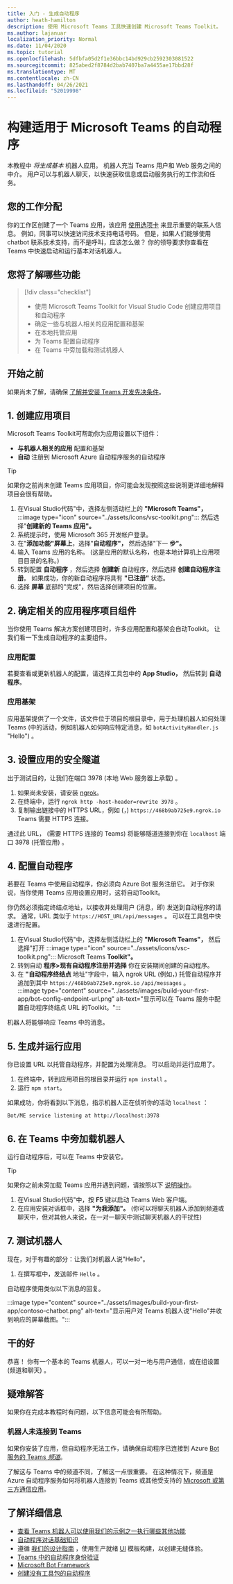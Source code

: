 ```yaml
---
title: 入门 - 生成自动程序
author: heath-hamilton
description: 使用 Microsoft Teams 工具快速创建 Microsoft Teams Toolkit。
ms.author: lajanuar
localization_priority: Normal
ms.date: 11/04/2020
ms.topic: tutorial
ms.openlocfilehash: 5dfbfa05d2f1e36bbc14bd929cb2592303081522
ms.sourcegitcommit: 825abed2f8784d2bab7407ba7a4455ae17bbd28f
ms.translationtype: MT
ms.contentlocale: zh-CN
ms.lasthandoff: 04/26/2021
ms.locfileid: "52019998"
---
```

# <a name="build-a-bot-for-microsoft-teams"></a>构建适用于 Microsoft Teams 的自动程序

本教程中 *将生成基本* 机器人应用。 机器人充当 Teams 用户和 Web 服务之间的中介。 用户可以与机器人聊天，以快速获取信息或启动服务执行的工作流和任务。

## <a name="your-assignment"></a>您的工作分配

你的工作区创建了一个 Teams 应用，该应用 [使用选项卡](../build-your-first-app/build-personal-tab.md) 来显示重要的联系人信息。 例如，同事可以快速访问技术支持电话号码。 但是，如果人们能够使用 chatbot 联系技术支持，而不是呼叫，应该怎么做？ 你的领导要求你查看在 Teams 中快速启动和运行基本对话机器人。

## <a name="what-youll-learn"></a>您将了解哪些功能

> [!div class="checklist"]
>
> * 使用 Microsoft Teams Toolkit for Visual Studio Code 创建应用项目和自动程序
> * 确定一些与机器人相关的应用配置和基架
> * 在本地托管应用
> * 为 Teams 配置自动程序
> * 在 Teams 中旁加载和测试机器人

## <a name="before-you-begin"></a>开始之前

如果尚未了解，请确保 [了解并安装 Teams 开发先决条件](build-first-app-overview.md#get-prerequisites)。

## <a name="1-create-your-app-project"></a>1. 创建应用项目

Microsoft Teams Toolkit可帮助你为应用设置以下组件：

* **与机器人相关的应用** 配置和基架
* **自动** 注册到 Microsoft Azure 自动程序服务的自动程序

> [!TIP]
> 如果你之前尚未创建 Teams 应用项目，你可能会发现按照这些说明更详细地解释项目会[](../build-your-first-app/build-and-run.md)很有帮助。

1. 在Visual Studio代码"中，选择左侧活动栏上的 **"Microsoft Teams"，** :::image type="icon" source="../assets/icons/vsc-toolkit.png"::: 然后选择"**创建新的 Teams 应用"。**
1. 系统提示时，使用 Microsoft 365 开发帐户登录。
1. 在"**添加功能"屏幕上**，选择"**自动程序"，** 然后选择"下一 **步"。**
1. 输入 Teams 应用的名称。  (这是应用的默认名称，也是本地计算机上应用项目目录的名称。) 
1. 转到配置 **自动程序** ，然后选择 **创建新** 自动程序，然后选择 **创建自动程序注册**。 如果成功，你的新自动程序将具有 **"已注册"** 状态。
1. 选择 **屏幕** 底部的"完成"，然后选择创建项目的位置。

## <a name="2-identify-relevant-app-project-components"></a>2. 确定相关的应用程序项目组件

当你使用 Teams 解决方案创建项目时，许多应用配置和基架会自动Toolkit。 让我们看一下生成自动程序的主要组件。

### <a name="app-configurations"></a>应用配置

若要查看或更新机器人的配置，请选择工具包中的 **App Studio，** 然后转到 **自动程序**。

### <a name="app-scaffolding"></a>应用基架

应用基架提供了一个文件，该文件位于项目的根目录中，用于处理机器人如何处理 Teams (中的活动，例如机器人如何响应特定消息，如 `botActivityHandler.js` "Hello") 。

## <a name="3-set-up-a-secure-tunnel-to-your-app"></a>3. 设置应用的安全隧道

出于测试目的，让我们在端口 3978 (本地 Web 服务器上承载) 。

1. 如果尚未安装，请安装 [ngrok](https://ngrok.com/download)。
1. 在终端中，运行 `ngrok http -host-header=rewrite 3978` 。
1. 复制输出链接中的 HTTPS URL，例如 (，) `https://468b9ab725e9.ngrok.io` Teams 需要 HTTPS 连接。

通过此 URL， (需要 HTTPS 连接的 Teams) 将能够隧道连接到你在 `localhost` 端口 3978 (托管应用) 。

## <a name="4-configure-your-bot"></a>4. 配置自动程序

若要在 Teams 中使用自动程序，你必须向 Azure Bot 服务注册它。 对于你来说，当你使用 Teams 应用设置应用时，这将自动Toolkit。

你仍然必须指定终结点地址，以接收并处理用户 (消息，即) 发送到自动程序的请求。 通常，URL 类似于 `https://HOST_URL/api/messages` 。 可以在工具包中快速进行配置。

1. 在Visual Studio代码"中，选择左侧活动栏上的 **"Microsoft Teams"，** 然后选择"打开 :::image type="icon" source="../assets/icons/vsc-toolkit.png"::: Microsoft Teams **Toolkit"。**
1. 转到自动 **程序>现有自动程序注册并选择** 你在安装期间创建的自动程序。
1. 在 **"自动程序终结点** 地址"字段中，输入 ngrok URL (例如，) 托管自动程序并追加到其中 `https://468b9ab725e9.ngrok.io` `/api/messages` 。<br/>
    :::image type="content" source="../assets/images/build-your-first-app/bot-config-endpoint-url.png" alt-text="显示可以在 Teams 服务中配置自动程序终结点 URL 的Toolkit。":::

机器人将能够响应 Teams 中的消息。

## <a name="5-build-and-run-your-app"></a>5. 生成并运行应用

你已设置 URL 以托管自动程序，并配置为处理消息。 可以启动并运行应用了。

1. 在终端中，转到应用项目的根目录并运行 `npm install` 。
1. 运行 `npm start`。

如果成功，你将看到以下消息，指示机器人正在侦听你的活动 `localhost` ：

`Bot/ME service listening at http://localhost:3978`

## <a name="6-sideload-your-bot-in-teams"></a>6. 在 Teams 中旁加载机器人

运行自动程序后，可以在 Teams 中安装它。

> [!TIP]
> 如果你之前未旁加载 Teams 应用并遇到问题，请按照以下 [说明操作](../build-your-first-app/build-and-run.md#4-sideload-your-app-in-teams)。

1. 在Visual Studio代码"中，按 **F5** 键以启动 Teams Web 客户端。
1. 在应用安装对话框中，选择 **"为我添加"。**  (你可以将聊天机器人添加到频道或聊天中，但对其他人来说，在一对一聊天中测试聊天机器人的干扰性) 

## <a name="7-test-your-bot"></a>7. 测试机器人

现在，对于有趣的部分：让我们对机器人说"Hello"。

1. 在撰写框中，发送邮件 `Hello` 。

自动程序使用类似以下消息的回复。

:::image type="content" source="../assets/images/build-your-first-app/contoso-chatbot.png" alt-text="显示用户对 Teams 机器人说&quot;Hello&quot;并收到响应的屏幕截图。":::

## <a name="well-done"></a>干的好

恭喜！ 你有一个基本的 Teams 机器人，可以一对一地与用户通信，或在组设置 (频道和聊天) 。

## <a name="troubleshooting"></a>疑难解答

如果你在完成本教程时有问题，以下信息可能会有所帮助。

### <a name="bot-isnt-connected-to-teams"></a>机器人未连接到 Teams

如果你安装了应用，但自动程序无法工作，请确保自动程序已连接到 Azure [Bot 服务的 Teams *频道*](https://docs.microsoft.com/azure/bot-service/channel-connect-teams?view=azure-bot-service-4.0&preserve-view=true)。

了解这与 Teams 中的频道不同，了解这一点很重要。 在这种情况下，频道是 Azure 自动程序服务如何将机器人连接到 Teams 或其他受支持的 [Microsoft 或第三方通信应用](https://docs.microsoft.com/azure/bot-service/bot-service-channels-reference?view=azure-bot-service-4.0&preserve-view=true)。

## <a name="learn-more"></a>了解详细信息

* [查看 Teams 机器人可以使用我们的示例之一执行哪些其他功能](https://github.com/microsoft/BotBuilder-Samples#teams-samples)
* [自动程序对话基础知识](../bots/how-to/conversations/conversation-basics.md)
* 遵循 [我们的设计指南](../bots/design/bots.md) ，使用生产就绪 [UI](../concepts/design/design-teams-app-ui-templates.md) 模板构建，以创建无缝体验。
* [Teams 中的自动程序身份验证](../bots/how-to/authentication/auth-flow-bot.md)
* [Microsoft Bot Framework](https://dev.botframework.com/)
* [创建没有工具包的自动程序](../resources/bot-v3/bots-create.md)
